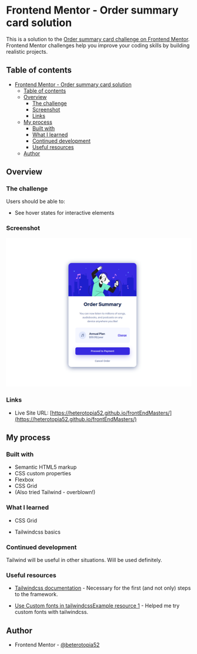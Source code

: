 # Frontend Mentor - Order summary card solution

This is a solution to the [Order summary card challenge on Frontend Mentor](https://www.frontendmentor.io/challenges/order-summary-component-QlPmajDUj). Frontend Mentor challenges help you improve your coding skills by building realistic projects.

## Table of contents

- [Frontend Mentor - Order summary card solution](#frontend-mentor---order-summary-card-solution)
  - [Table of contents](#table-of-contents)
  - [Overview](#overview)
    - [The challenge](#the-challenge)
    - [Screenshot](#screenshot)
    - [Links](#links)
  - [My process](#my-process)
    - [Built with](#built-with)
    - [What I learned](#what-i-learned)
    - [Continued development](#continued-development)
    - [Useful resources](#useful-resources)
  - [Author](#author)

## Overview

### The challenge

Users should be able to:

- See hover states for interactive elements

### Screenshot

![Order summary card solution screenshot](./images/Screenshot.png)

### Links

- Live Site URL: [https://heterotopia52.github.io/frontEndMasters/](https://heterotopia52.github.io/frontEndMasters/)

## My process

### Built with

- Semantic HTML5 markup
- CSS custom properties
- Flexbox
- CSS Grid
- (Also tried Tailwind - overblown!)

### What I learned

- CSS Grid

- Tailwindcss basics

### Continued development

Tailwind will be useful in other situations. Will be used definitely.  

### Useful resources

- [Tailwindcss documentation](https://tailwindcss.com/docs) - Necessary for the first (and not only) steps to the framework.
  
- [Use Custom fonts in tailwindcssExample resource 1](https://medium.com/@vivgui/how-to-use-custom-fonts-with-tailwindcss-25cf0f35631a?source=list-a9963eb29c06----25cf0f35631a----0-------09fcfed51d40------------------------) - Helped me try custom fonts with tailwindcss.

## Author

- Frontend Mentor - [@beterotopia52](https://www.frontendmentor.io/profile/heterotopia52)
